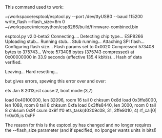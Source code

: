  This command used to work:

 ~/workspace/esptool/esptool.py --port /dev/ttyUSB0 --baud 115200 write_flash --flash_size=8m 0 ~/workspace/micropython/esp8266/build/firmware-combined.bin

esptool.py v2.0-beta2
Connecting....
Detecting chip type... ESP8266
Uploading stub...
Running stub...
Stub running...
Attaching SPI flash...
Configuring flash size...
Flash params set to 0x0020
Compressed 573408 bytes to 375743...
Wrote 573408 bytes (375743 compressed) at 0x00000000 in 33.9 seconds (effective 135.4 kbit/s)...
Hash of data verified.

Leaving...
Hard resetting...

but gives errors, spewing this error over and over:

 ets Jan  8 2013,rst cause:2, boot mode:(3,7)

load 0x40100000, len 32096, room 16
tail 0
chksum 0x8d
load 0x3ffe8000, len 1088, room 8
tail 8
chksum 0xfa
load 0x3ffe8440, len 3000, room 0
tail 8
chksum 0x9f
csum 0x9f
#0 ets_task(40209c08, 31, 3ffe9010, 4)
rf_cal[0] !=0x05,is 0xFF

The reason for this is the esptool.py has changed and no longer requires the --flash_size parameter (and if specified, no lponger wants units in bits!)
